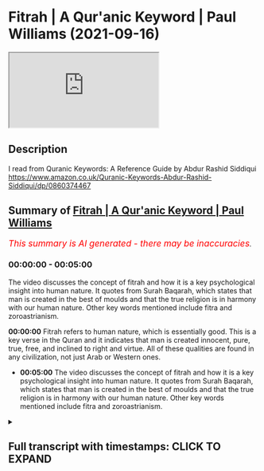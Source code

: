 # Fitrah | A Qur'anic Keyword | Paul Williams (2021-09-16)

<iframe loading='lazy' allow='autoplay' src='https://www.youtube.com/embed/ae51YI1XJ20'></iframe>

## Description

I read from Quranic Keywords: A Reference Guide by Abdur Rashid Siddiqui https://www.amazon.co.uk/Quranic-Keywords-Abdur-Rashid-Siddiqui/dp/0860374467

## Summary of [Fitrah | A Qur'anic Keyword | Paul Williams](https://www.youtube.com/watch?v=ae51YI1XJ20)


*<span style="color:red; font-size:125%">This summary is AI generated - there may be inaccuracies</span>. [](/)*

### <a onclick="modifyYTiframeseektime('0')">00:00:00</a> - <a onclick="modifyYTiframeseektime('300')">00:05:00</a>

The video discusses the concept of fitrah and how it is a key psychological insight into human nature. It quotes from Surah Baqarah, which states that man is created in the best of moulds and that the true religion is in harmony with our human nature. Other key words mentioned include fitra and zoroastrianism.

**<a onclick="modifyYTiframeseektime('0')">00:00:00</a>** Fitrah refers to human nature, which is essentially good. This is a key verse in the Quran and it indicates that man is created innocent, pure, true, free, and inclined to right and virtue. All of these qualities are found in any civilization, not just Arab or Western ones.
* **<a onclick="modifyYTiframeseektime('300')">00:05:00</a>** The video discusses the concept of fitrah and how it is a key psychological insight into human nature. It quotes from Surah Baqarah, which states that man is created in the best of moulds and that the true religion is in harmony with our human nature. Other key words mentioned include fitra and zoroastrianism.

<details><summary><h2>Full transcript with timestamps: CLICK TO EXPAND</h2></summary>

<a onclick="modifyYTiframeseektime('0')">0:00:00</a> one of my favorite key words in the  
<a onclick="modifyYTiframeseektime('3')">0:00:03</a> whole of the quran is this word fitra  
<a onclick="modifyYTiframeseektime('6')">0:00:06</a> and wanted to explain to you why i found  
<a onclick="modifyYTiframeseektime('9')">0:00:09</a> it so interesting  
<a onclick="modifyYTiframeseektime('21')">0:00:21</a> what it tells us about our human nature  
<a onclick="modifyYTiframeseektime('23')">0:00:23</a> and also what it tells us about religion  
<a onclick="modifyYTiframeseektime('25')">0:00:25</a> which is usually seen particularly in  
<a onclick="modifyYTiframeseektime('27')">0:00:27</a> the west as a kind of a an alien moral  
<a onclick="modifyYTiframeseektime('30')">0:00:30</a> or philosophical religious system that's  
<a onclick="modifyYTiframeseektime('32')">0:00:32</a> imposed on people they have to kind of  
<a onclick="modifyYTiframeseektime('35')">0:00:35</a> somehow conform to it and this makes  
<a onclick="modifyYTiframeseektime('37')">0:00:37</a> people unhappy of course  
<a onclick="modifyYTiframeseektime('39')">0:00:39</a> but the quran has a very interesting  
<a onclick="modifyYTiframeseektime('41')">0:00:41</a> insight into this whole subject of our  
<a onclick="modifyYTiframeseektime('43')">0:00:43</a> human nature and religion and this word  
<a onclick="modifyYTiframeseektime('46')">0:00:46</a> fitra uh is a key word encapsulates this  
<a onclick="modifyYTiframeseektime('49')">0:00:49</a> very notion and uh it's going to read a  
<a onclick="modifyYTiframeseektime('51')">0:00:51</a> few words from quranic keywords a  
<a onclick="modifyYTiframeseektime('53')">0:00:53</a> reference guide by abdul rasheed  
<a onclick="modifyYTiframeseektime('55')">0:00:55</a> siddique siddiqui  
<a onclick="modifyYTiframeseektime('57')">0:00:57</a> who lives in the uk  
<a onclick="modifyYTiframeseektime('60')">0:01:00</a> excuse me so he says uh under the  
<a onclick="modifyYTiframeseektime('63')">0:01:03</a> section entitled fitra fitra  
<a onclick="modifyYTiframeseektime('66')">0:01:06</a> means natural disposition temperament  
<a onclick="modifyYTiframeseektime('70')">0:01:10</a> constitution innate character or  
<a onclick="modifyYTiframeseektime('72')">0:01:12</a> instinct  
<a onclick="modifyYTiframeseektime('74')">0:01:14</a> in the quran it refers to human nature  
<a onclick="modifyYTiframeseektime('77')">0:01:17</a> which is essentially good  
<a onclick="modifyYTiframeseektime('79')">0:01:19</a> so unlike in say christianity where  
<a onclick="modifyYTiframeseektime('82')">0:01:22</a> particularly in its more severe forms  
<a onclick="modifyYTiframeseektime('84')">0:01:24</a> our nature is so corrupted  
<a onclick="modifyYTiframeseektime('86')">0:01:26</a> by the fall this catastrophic cosmic  
<a onclick="modifyYTiframeseektime('89')">0:01:29</a> event that happened at the beginning of  
<a onclick="modifyYTiframeseektime('91')">0:01:31</a> uh the human race adam and eve fell and  
<a onclick="modifyYTiframeseektime('94')">0:01:34</a> this effect actually the universe  
<a onclick="modifyYTiframeseektime('96')">0:01:36</a> traditionally that was the view uh that  
<a onclick="modifyYTiframeseektime('99')">0:01:39</a> you know the disease and death we see in  
<a onclick="modifyYTiframeseektime('101')">0:01:41</a> the world all came from this primordial  
<a onclick="modifyYTiframeseektime('104')">0:01:44</a> fall and obviously bequeathed to us  
<a onclick="modifyYTiframeseektime('107')">0:01:47</a> original sin as well this is not in the  
<a onclick="modifyYTiframeseektime('110')">0:01:50</a> quran obviously so um the author  
<a onclick="modifyYTiframeseektime('112')">0:01:52</a> continues very helpfully he says there's  
<a onclick="modifyYTiframeseektime('115')">0:01:55</a> an inborn sense of morality in all human  
<a onclick="modifyYTiframeseektime('119')">0:01:59</a> beings  
<a onclick="modifyYTiframeseektime('120')">0:02:00</a> throughout the ages certain qualities  
<a onclick="modifyYTiframeseektime('122')">0:02:02</a> have been warmly approved of by society  
<a onclick="modifyYTiframeseektime('125')">0:02:05</a> while others have been consistently  
<a onclick="modifyYTiframeseektime('128')">0:02:08</a> condemned people by instinct appreciate  
<a onclick="modifyYTiframeseektime('131')">0:02:11</a> truthfulness charity  
<a onclick="modifyYTiframeseektime('133')">0:02:13</a> courage honesty hospitality loyalty  
<a onclick="modifyYTiframeseektime('136')">0:02:16</a> sympathy  
<a onclick="modifyYTiframeseektime('138')">0:02:18</a> fidelity justice and many other good  
<a onclick="modifyYTiframeseektime('141')">0:02:21</a> qualities equally  
<a onclick="modifyYTiframeseektime('143')">0:02:23</a> they disdain  
<a onclick="modifyYTiframeseektime('144')">0:02:24</a> they reject they dislike hypocrisy  
<a onclick="modifyYTiframeseektime('147')">0:02:27</a> bigotry injustice  
<a onclick="modifyYTiframeseektime('149')">0:02:29</a> falsehood betrayal infidelity cowardice  
<a onclick="modifyYTiframeseektime('153')">0:02:33</a> cruelty and rudeness  
<a onclick="modifyYTiframeseektime('156')">0:02:36</a> when they become part of the collective  
<a onclick="modifyYTiframeseektime('158')">0:02:38</a> behavior of society  
<a onclick="modifyYTiframeseektime('160')">0:02:40</a> the personal moral values bring about a  
<a onclick="modifyYTiframeseektime('163')">0:02:43</a> just compassionate and morally upright  
<a onclick="modifyYTiframeseektime('166')">0:02:46</a> society and state  
<a onclick="modifyYTiframeseektime('169')">0:02:49</a> and this is summed up in the verse in  
<a onclick="modifyYTiframeseektime('171')">0:02:51</a> the quran  
<a onclick="modifyYTiframeseektime('172')">0:02:52</a> by the soul and the proportion given to  
<a onclick="modifyYTiframeseektime('175')">0:02:55</a> it  
<a onclick="modifyYTiframeseektime('176')">0:02:56</a> and its enlightenment as to its wrong  
<a onclick="modifyYTiframeseektime('179')">0:02:59</a> and its right  
<a onclick="modifyYTiframeseektime('181')">0:03:01</a> that's surah 91 verse 7 to 8. it's worth  
<a onclick="modifyYTiframeseektime('184')">0:03:04</a> looking that up actually  
<a onclick="modifyYTiframeseektime('186')">0:03:06</a> fitra is the duty imposed by allah on  
<a onclick="modifyYTiframeseektime('189')">0:03:09</a> human beings as it is stated in the  
<a onclick="modifyYTiframeseektime('192')">0:03:12</a> quran now this is a key verse 30 30 the  
<a onclick="modifyYTiframeseektime('196')">0:03:16</a> 30th chapter of the quran  
<a onclick="modifyYTiframeseektime('198')">0:03:18</a> 30th verse  
<a onclick="modifyYTiframeseektime('200')">0:03:20</a> the different translations of it but the  
<a onclick="modifyYTiframeseektime('202')">0:03:22</a> one here  
<a onclick="modifyYTiframeseektime('203')">0:03:23</a> set so set your face steadily and truly  
<a onclick="modifyYTiframeseektime('208')">0:03:28</a> on the faith  
<a onclick="modifyYTiframeseektime('209')">0:03:29</a> establish allah's handiwork according to  
<a onclick="modifyYTiframeseektime('213')">0:03:33</a> the pattern which he has made for  
<a onclick="modifyYTiframeseektime('215')">0:03:35</a> mankind  
<a onclick="modifyYTiframeseektime('216')">0:03:36</a> let there be no change in the work  
<a onclick="modifyYTiframeseektime('219')">0:03:39</a> created by allah  
<a onclick="modifyYTiframeseektime('222')">0:03:42</a> yusuf ali in his uh translation and  
<a onclick="modifyYTiframeseektime('225')">0:03:45</a> commentary in this one  
<a onclick="modifyYTiframeseektime('227')">0:03:47</a> maintains that this verse indicates that  
<a onclick="modifyYTiframeseektime('230')">0:03:50</a> man is created innocent pure true free  
<a onclick="modifyYTiframeseektime('234')">0:03:54</a> inclined to right and virtue and endured  
<a onclick="modifyYTiframeseektime('237')">0:03:57</a> with true understanding about his own  
<a onclick="modifyYTiframeseektime('240')">0:04:00</a> position in the universe and about  
<a onclick="modifyYTiframeseektime('242')">0:04:02</a> allah's goodness wisdom and power  
<a onclick="modifyYTiframeseektime('247')">0:04:07</a> allah in his mercy has given us the  
<a onclick="modifyYTiframeseektime('249')">0:04:09</a> basic instincts to differentiate between  
<a onclick="modifyYTiframeseektime('252')">0:04:12</a> good and evil  
<a onclick="modifyYTiframeseektime('254')">0:04:14</a> and you'll find as as this analysis  
<a onclick="modifyYTiframeseektime('256')">0:04:16</a> suggests you will find this in any  
<a onclick="modifyYTiframeseektime('258')">0:04:18</a> civilization this is not peculiarly  
<a onclick="modifyYTiframeseektime('261')">0:04:21</a> arab or western or it could be china it  
<a onclick="modifyYTiframeseektime('264')">0:04:24</a> could be mesopotamia it could be  
<a onclick="modifyYTiframeseektime('266')">0:04:26</a> anywhere  
<a onclick="modifyYTiframeseektime('267')">0:04:27</a> these virtues and vices are universally  
<a onclick="modifyYTiframeseektime('270')">0:04:30</a> uh understood to be real and they  
<a onclick="modifyYTiframeseektime('273')">0:04:33</a> attract criticism or praise accordingly  
<a onclick="modifyYTiframeseektime('277')">0:04:37</a> allah in his mercy has given us the  
<a onclick="modifyYTiframeseektime('279')">0:04:39</a> basic instincts to differentiate between  
<a onclick="modifyYTiframeseektime('282')">0:04:42</a> good and evil but human affairs are much  
<a onclick="modifyYTiframeseektime('284')">0:04:44</a> more complex  
<a onclick="modifyYTiframeseektime('286')">0:04:46</a> and need more precise guidance  
<a onclick="modifyYTiframeseektime('289')">0:04:49</a> hence through his messengers and  
<a onclick="modifyYTiframeseektime('291')">0:04:51</a> prophets allah guided humanity in all  
<a onclick="modifyYTiframeseektime('293')">0:04:53</a> ages as promised to the prophet adam  
<a onclick="modifyYTiframeseektime('296')">0:04:56</a> upon whom be peace and his progeny so if  
<a onclick="modifyYTiframeseektime('300')">0:05:00</a> you look at surah baqarah the second  
<a onclick="modifyYTiframeseektime('301')">0:05:01</a> surah verse 2 sorry verse 38  
<a onclick="modifyYTiframeseektime('305')">0:05:05</a> 238  
<a onclick="modifyYTiframeseektime('307')">0:05:07</a> back to the verse quoted above 30 30  
<a onclick="modifyYTiframeseektime('311')">0:05:11</a> it's preceded by the injunction  
<a onclick="modifyYTiframeseektime('314')">0:05:14</a> to set your face steadily and truly to  
<a onclick="modifyYTiframeseektime('317')">0:05:17</a> the true religion  
<a onclick="modifyYTiframeseektime('320')">0:05:20</a> this signifies says our writer that  
<a onclick="modifyYTiframeseektime('322')">0:05:22</a> religion is not an imposition on human  
<a onclick="modifyYTiframeseektime('325')">0:05:25</a> beings but is the fulfillment of their  
<a onclick="modifyYTiframeseektime('328')">0:05:28</a> basic need  
<a onclick="modifyYTiframeseektime('330')">0:05:30</a> thus the quran refutes those who assert  
<a onclick="modifyYTiframeseektime('333')">0:05:33</a> that man is shaped by his environment  
<a onclick="modifyYTiframeseektime('336')">0:05:36</a> instead man is created in the best of  
<a onclick="modifyYTiframeseektime('340')">0:05:40</a> moulds look at surah 95 verse 4.  
<a onclick="modifyYTiframeseektime('344')">0:05:44</a> so this is really really interesting so  
<a onclick="modifyYTiframeseektime('347')">0:05:47</a> the true religion is in a sense in  
<a onclick="modifyYTiframeseektime('349')">0:05:49</a> accord in harmony with our human nature  
<a onclick="modifyYTiframeseektime('353')">0:05:53</a> with our hearts it's not an alien  
<a onclick="modifyYTiframeseektime('355')">0:05:55</a> external imposition on the human being  
<a onclick="modifyYTiframeseektime('358')">0:05:58</a> which is a view that's very popular in  
<a onclick="modifyYTiframeseektime('359')">0:05:59</a> the west coming from the enlightenment  
<a onclick="modifyYTiframeseektime('362')">0:06:02</a> in europe uh in the 18th century onwards  
<a onclick="modifyYTiframeseektime('364')">0:06:04</a> where catholicism was seen as something  
<a onclick="modifyYTiframeseektime('367')">0:06:07</a> uh tyrannical and and not really in  
<a onclick="modifyYTiframeseektime('370')">0:06:10</a> harmony with our basic needs in islam in  
<a onclick="modifyYTiframeseektime('372')">0:06:12</a> the quran very different  
<a onclick="modifyYTiframeseektime('374')">0:06:14</a> that the faith  
<a onclick="modifyYTiframeseektime('376')">0:06:16</a> islam is  
<a onclick="modifyYTiframeseektime('378')">0:06:18</a> part of our natural disposition is how  
<a onclick="modifyYTiframeseektime('380')">0:06:20</a> we're created how we're made according  
<a onclick="modifyYTiframeseektime('382')">0:06:22</a> to islam  
<a onclick="modifyYTiframeseektime('385')">0:06:25</a> so man is created in the best of moulds  
<a onclick="modifyYTiframeseektime('388')">0:06:28</a> created by god of course and then  
<a onclick="modifyYTiframeseektime('390')">0:06:30</a> there's an amazing hadith of the prophet  
<a onclick="modifyYTiframeseektime('392')">0:06:32</a> upon him be peace  
<a onclick="modifyYTiframeseektime('394')">0:06:34</a> he is reported to have said  
<a onclick="modifyYTiframeseektime('396')">0:06:36</a> every child who is born of fitra is the  
<a onclick="modifyYTiframeseektime('399')">0:06:39</a> natural disposition  
<a onclick="modifyYTiframeseektime('401')">0:06:41</a> it is his parents who later convert him  
<a onclick="modifyYTiframeseektime('404')">0:06:44</a> to be christian  
<a onclick="modifyYTiframeseektime('406')">0:06:46</a> jew or fire worshiper that's a kind of  
<a onclick="modifyYTiframeseektime('409')">0:06:49</a> zoroastrian faith and that's in bukhari  
<a onclick="modifyYTiframeseektime('413')">0:06:53</a> and in muslim  
<a onclick="modifyYTiframeseektime('414')">0:06:54</a> so that's absolutely remarkable i think  
<a onclick="modifyYTiframeseektime('417')">0:06:57</a> that and  
<a onclick="modifyYTiframeseektime('419')">0:06:59</a> what little i read on this uh iben tamir  
<a onclick="modifyYTiframeseektime('422')">0:07:02</a> is particularly uh famous for having  
<a onclick="modifyYTiframeseektime('424')">0:07:04</a> really elaborated uh this concept hugely  
<a onclick="modifyYTiframeseektime('427')">0:07:07</a> in his work more than anyone else before  
<a onclick="modifyYTiframeseektime('430')">0:07:10</a> and possibly  
<a onclick="modifyYTiframeseektime('431')">0:07:11</a> since and i think it really is a key  
<a onclick="modifyYTiframeseektime('433')">0:07:13</a> psychological insight into our nature  
<a onclick="modifyYTiframeseektime('436')">0:07:16</a> it speaks to our physicality our dna  
<a onclick="modifyYTiframeseektime('439')">0:07:19</a> because the dna which is an incredibly  
<a onclick="modifyYTiframeseektime('442')">0:07:22</a> sophisticated piece of information  
<a onclick="modifyYTiframeseektime('444')">0:07:24</a> technology hardly a a random product of  
<a onclick="modifyYTiframeseektime('447')">0:07:27</a> meaningless non-directed evolution it's  
<a onclick="modifyYTiframeseektime('450')">0:07:30</a> intelligently designed  
<a onclick="modifyYTiframeseektime('453')">0:07:33</a> you know this concept of the fitra can  
<a onclick="modifyYTiframeseektime('455')">0:07:35</a> now be unpacked much more richly and  
<a onclick="modifyYTiframeseektime('458')">0:07:38</a> with much greater knowledge in the light  
<a onclick="modifyYTiframeseektime('459')">0:07:39</a> of what we now know in science  
<a onclick="modifyYTiframeseektime('462')">0:07:42</a> confirming actually this key  
<a onclick="modifyYTiframeseektime('464')">0:07:44</a> keyword in the quran anyway i found that  
<a onclick="modifyYTiframeseektime('467')">0:07:47</a> very interesting there are other  
<a onclick="modifyYTiframeseektime('468')">0:07:48</a> keywords in here i might uh explore as  
<a onclick="modifyYTiframeseektime('471')">0:07:51</a> well we'll see until next time  
<a onclick="modifyYTiframeseektime('480')">0:08:00</a> you  

</details>
